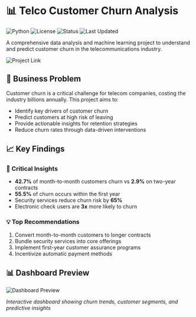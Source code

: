 # 📊 Telco Customer Churn Analysis

![Python](https://img.shields.io/badge/Python-3.8%2B-blue)
![License](https://img.shields.io/badge/License-MIT-green)
![Status](https://img.shields.io/badge/Status-Completed-success)
![Last Updated](https://img.shields.io/badge/Last%20Updated-Oct%202025-orange)

A comprehensive data analysis and machine learning project to understand and predict customer churn in the telecommunications industry.

![Project Link](https://www.kaggle.com/code/ahmedealtwy/analyze-customer-churn-for-a-telecom-company)

## 🎯 Business Problem

Customer churn is a critical challenge for telecom companies, costing the industry billions annually. This project aims to:
- Identify key drivers of customer churn
- Predict customers at high risk of leaving
- Provide actionable insights for retention strategies
- Reduce churn rates through data-driven interventions

## 📈 Key Findings

### 🚨 Critical Insights
- **42.7%** of month-to-month customers churn vs **2.9%** on two-year contracts
- **55.5%** of churn occurs within the first year
- Security services reduce churn risk by **65%**
- Electronic check users are **3x** more likely to churn

### 💡 Top Recommendations
1. Convert month-to-month customers to longer contracts
2. Bundle security services into core offerings
3. Implement first-year customer assurance programs
4. Incentivize automatic payment methods

## 📊 Dashboard Preview

![Dashboard Preview](https://github.com/AhmedElatwy/Telco-Customer-Churn-Analysis/blob/ef3ca42bca62876819bccd7405786d972f269186/Visual/Telco%20Dashboard.png)

*Interactive dashboard showing churn trends, customer segments, and predictive insights*
